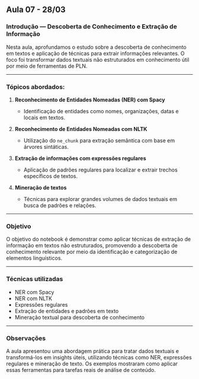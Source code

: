 ## Aula 07 - 28/03

### Introdução — Descoberta de Conhecimento e Extração de Informação

Nesta aula, aprofundamos o estudo sobre a descoberta de conhecimento em textos e aplicação de técnicas para extrair informações relevantes. O foco foi transformar dados textuais não estruturados em conhecimento útil por meio de ferramentas de PLN.

---

### Tópicos abordados:

1. **Reconhecimento de Entidades Nomeadas (NER) com Spacy**  
   - Identificação de entidades como nomes, organizações, datas e locais em textos.

2. **Reconhecimento de Entidades Nomeadas com NLTK**  
   - Utilização do `ne_chunk` para extração semântica com base em árvores sintáticas.

3. **Extração de informações com expressões regulares**  
   - Aplicação de padrões regulares para localizar e extrair trechos específicos de textos.

4. **Mineração de textos**  
   - Técnicas para explorar grandes volumes de dados textuais em busca de padrões e relações.

---

### Objetivo

O objetivo do notebook é demonstrar como aplicar técnicas de extração de informação em textos não estruturados, promovendo a descoberta de conhecimento relevante por meio da identificação e categorização de elementos linguísticos.

---

### Técnicas utilizadas

- NER com Spacy  
- NER com NLTK  
- Expressões regulares  
- Extração de entidades e padrões em texto  
- Mineração textual para descoberta de conhecimento

---

### Observações

A aula apresentou uma abordagem prática para tratar dados textuais e transformá-los em insights úteis, utilizando técnicas como NER, expressões regulares e mineração de texto. Os exemplos mostraram como aplicar essas ferramentas para tarefas reais de análise de conteúdo.
